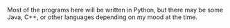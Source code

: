 Most of the programs here will be written in Python, but there may be some Java, C++, or other languages depending on my mood at the time.
